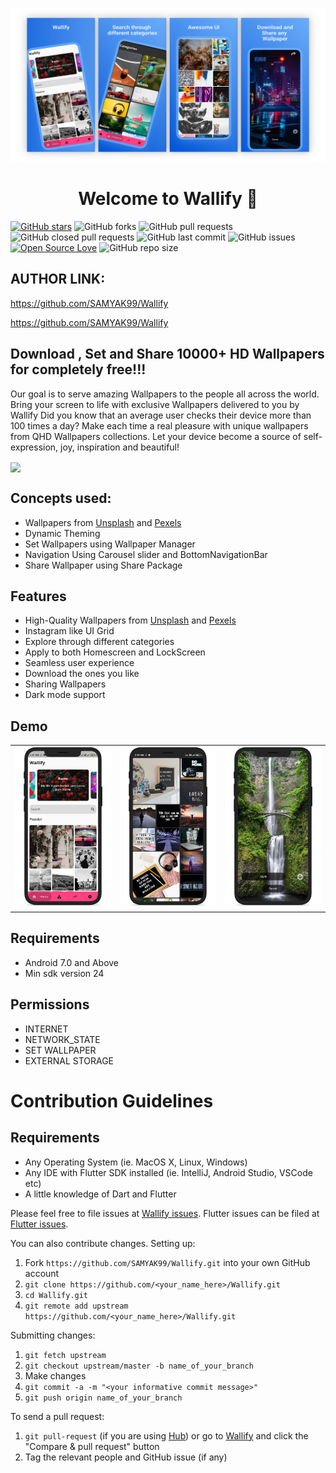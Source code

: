 <p> <img src="./Screenshots/promo.png" > </p>
<h1 align="center">Welcome to Wallify 👋</h1>

[![GitHub stars](https://img.shields.io/github/stars/SAMYAK99/Wallify?style=social)](https://github.com/login?return_to=%2FSAMYAK99%Wallify) 
 ![GitHub forks](https://img.shields.io/github/forks/SAMYAK99/Wallify?style=social) 
 ![GitHub pull requests](https://img.shields.io/github/issues-pr/SAMYAK99/Wallify)
 ![GitHub closed pull requests](https://img.shields.io/github/issues-pr-closed/SAMYAK99/Wallify) 
 ![GitHub last commit](https://img.shields.io/github/last-commit/SAMYAK99/Wallify) 
 ![GitHub issues](https://img.shields.io/github/issues-raw/SAMYAK99/Wallify)
 [![Open Source Love](https://badges.frapsoft.com/os/v2/open-source.svg?v=103)](https://github.com/SAMYAK99/Wallify) 
 ![GitHub repo size](https://img.shields.io/github/repo-size/SAMYAK99/Wallify)
 

## AUTHOR LINK: 
https://github.com/SAMYAK99/Wallify


https://github.com/SAMYAK99/Wallify
## Download , Set and Share 10000+ HD Wallpapers for completely free!!!
Our goal is to serve amazing Wallpapers to the people all across the world. Bring your screen to life with exclusive Wallpapers delivered to you by Wallify
Did you know that an average user checks their device more than 100 times a day? Make each time a real pleasure with unique wallpapers from QHD Wallpapers collections. Let your device become a source of self-expression, joy, inspiration and beautiful!


<a href='https://play.google.com/store/apps/details?id=com.projects.wallpaperapp'><img align='center' height='85' src='https://play.google.com/intl/en_us/badges/static/images/badges/en_badge_web_generic.png'></a>


## Concepts used:
* Wallpapers from [Unsplash](https://unsplash.com/) and [Pexels](https://www.pexels.com/)
* Dynamic Theming
* Set Wallpapers using Wallpaper Manager
* Navigation Using Carousel slider and BottomNavigationBar
* Share Wallpaper using Share Package


## Features
* High-Quality Wallpapers from [Unsplash](https://unsplash.com/) and [Pexels](https://www.pexels.com/)
* Instagram like UI Grid
* Explore through different categories
* Apply to both Homescreen and LockScreen
* Seamless user experience
* Download the ones you like
* Sharing Wallpapers 
* Dark mode support


## Demo
<table style={border:"none"}><tr>
  <tr>
    <td><img src="./Screenshots/one.png"></td>
    <td><img src="./Screenshots/two.png"></td>
     <td><img src="./Screenshots/three.png"></td>  
  </tr>
  </table>
  
##  Requirements
- Android 7.0 and Above
- Min sdk version 24

##  Permissions
- INTERNET
- NETWORK_STATE
- SET WALLPAPER
- EXTERNAL STORAGE
 
# Contribution Guidelines

## Requirements
* Any Operating System (ie. MacOS X, Linux, Windows)
* Any IDE with Flutter SDK installed (ie. IntelliJ, Android Studio, VSCode etc)
* A little knowledge of Dart and Flutter


Please feel free to file issues at [Wallify issues](https://github.com/SAMYAK99/Wallify/issues). Flutter issues can be filed at [Flutter issues](https://github.com/flutter/flutter/issues).

You can also contribute changes. Setting up:
1. Fork `https://github.com/SAMYAK99/Wallify.git` into your own GitHub account
2. `git clone https://github.com/<your_name_here>/Wallify.git`
3. `cd Wallify.git`
4. `git remote add upstream https://github.com/<your_name_here>/Wallify.git`

Submitting changes:
1. `git fetch upstream`
2. `git checkout upstream/master -b name_of_your_branch`
3. Make changes
4. `git commit -a -m "<your informative commit message>"`
5. `git push origin name_of_your_branch`

To send a pull request:
1. `git pull-request` (if you are using [Hub](https://hub.github.com/)) or go to [Wallify](https://github.com/SAMYAK99/Wallify) and click the "Compare & pull request" button
2. Tag the relevant people and GitHub issue (if any)
